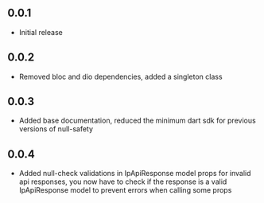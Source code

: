 ## 0.0.1

* Initial release

## 0.0.2

* Removed bloc and dio dependencies, added a singleton class

## 0.0.3

* Added base documentation, reduced the minimum dart sdk for previous versions of null-safety

## 0.0.4

* Added null-check validations in IpApiResponse model props for invalid api responses, you now have to check if the response is a valid IpApiResponse model to prevent errors when calling some props
